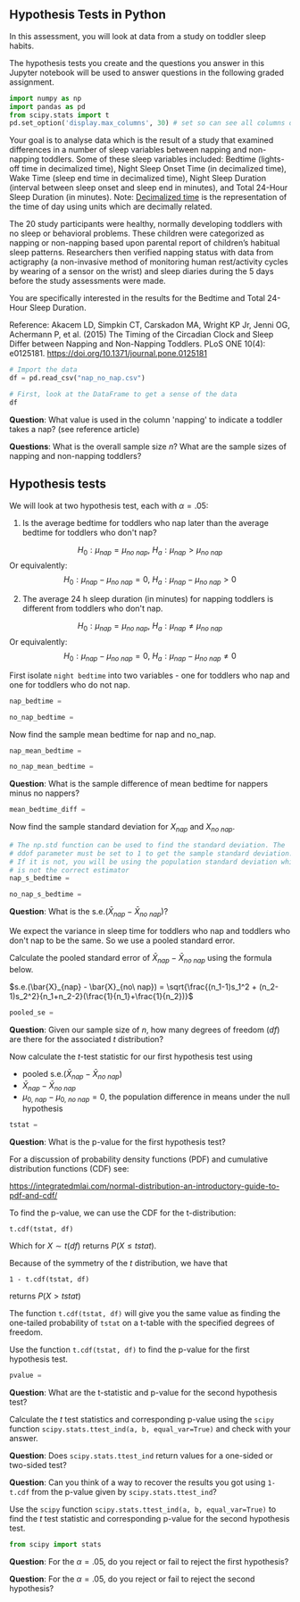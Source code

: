 
## Hypothesis Tests in Python
In this assessment, you will look at data from a study on toddler sleep habits. 

The hypothesis tests you create and the questions you answer in this Jupyter notebook will be used to answer questions in the following graded assignment.


```python
import numpy as np
import pandas as pd
from scipy.stats import t
pd.set_option('display.max_columns', 30) # set so can see all columns of the DataFrame
```

Your goal is to analyse data which is the result of a study that examined
differences in a number of sleep variables between napping and non-napping toddlers. Some of these
sleep variables included: Bedtime (lights-off time in decimalized time), Night Sleep Onset Time (in
decimalized time), Wake Time (sleep end time in decimalized time), Night Sleep Duration (interval
between sleep onset and sleep end in minutes), and Total 24-Hour Sleep Duration (in minutes). Note:
[Decimalized time](https://en.wikipedia.org/wiki/Decimal_time) is the representation of the time of day using units which are decimally related.   


The 20 study participants were healthy, normally developing toddlers with no sleep or behavioral
problems. These children were categorized as napping or non-napping based upon parental report of
children’s habitual sleep patterns. Researchers then verified napping status with data from actigraphy (a
non-invasive method of monitoring human rest/activity cycles by wearing of a sensor on the wrist) and
sleep diaries during the 5 days before the study assessments were made.


You are specifically interested in the results for the Bedtime and Total 24-Hour Sleep Duration. 

Reference: Akacem LD, Simpkin CT, Carskadon MA, Wright KP Jr, Jenni OG, Achermann P, et al. (2015) The Timing of the Circadian Clock and Sleep Differ between Napping and Non-Napping Toddlers. PLoS ONE 10(4): e0125181. https://doi.org/10.1371/journal.pone.0125181


```python
# Import the data
df = pd.read_csv("nap_no_nap.csv") 
```


```python
# First, look at the DataFrame to get a sense of the data
df
```

**Question**: What value is used in the column 'napping' to indicate a toddler takes a nap? (see reference article) 

**Questions**: What is the overall sample size $n$? What are the sample sizes of napping and non-napping toddlers?

## Hypothesis tests
We will look at two hypothesis test, each with $\alpha = .05$:  


1. Is the average bedtime for toddlers who nap later than the average bedtime for toddlers who don't nap?


$$H_0: \mu_{nap}=\mu_{no\ nap}, \ H_a:\mu_{nap}>\mu_{no\ nap}$$
Or equivalently:
$$H_0: \mu_{nap}-\mu_{no\ nap}=0, \ H_a:\mu_{nap}-\mu_{no\ nap}>0$$


2. The average 24 h sleep duration (in minutes) for napping toddlers is different from toddlers who don't nap.


$$H_0: \mu_{nap}=\mu_{no\ nap}, \ H_a:\mu_{nap}\neq\mu_{no\ nap}$$
Or equivalently:
$$H_0: \mu_{nap}-\mu_{no\ nap}=0, \ H_a:\mu_{nap}-\mu_{no\ nap} \neq 0$$

First isolate `night bedtime` into two variables - one for toddlers who nap and one for toddlers who do not nap.


```python
nap_bedtime = 
```


```python
no_nap_bedtime = 
```

Now find the sample mean bedtime for nap and no_nap.


```python
nap_mean_bedtime = 
```


```python
no_nap_mean_bedtime = 
```

**Question**: What is the sample difference of mean bedtime for nappers minus no nappers?


```python
mean_bedtime_diff = 
```

Now find the sample standard deviation for $X_{nap}$ and $X_{no\ nap}$.


```python
# The np.std function can be used to find the standard deviation. The
# ddof parameter must be set to 1 to get the sample standard deviation.
# If it is not, you will be using the population standard deviation which
# is not the correct estimator
nap_s_bedtime = 
```


```python
no_nap_s_bedtime = 
```

**Question**: What is the s.e.$(\bar{X}_{nap} - \bar{X}_{no\ nap})$?

We expect the variance in sleep time for toddlers who nap and toddlers who don't nap to be the same. So we use a pooled standard error.

Calculate the pooled standard error of $\bar{X}_{nap} - \bar{X}_{no\ nap}$ using the formula below.

$s.e.(\bar{X}_{nap} - \bar{X}_{no\ nap}) = \sqrt{\frac{(n_1-1)s_1^2 + (n_2-1)s_2^2}{n_1+n_2-2}(\frac{1}{n_1}+\frac{1}{n_2})}$


```python
pooled_se = 
```

**Question**: Given our sample size of $n$, how many degrees of freedom ($df$) are there for the associated $t$ distribution?

Now calculate the $t$-test statistic for our first hypothesis test using  
* pooled s.e.($\bar{X}_{nap} - \bar{X}_{no\ nap}$)  
* $\bar{X}_{nap} - \bar{X}_{no\ nap}$  
* $\mu_{0,\ nap} - \mu_{0,\ no\ nap}=0$, the population difference in means under the null hypothesis


```python
tstat = 
```

**Question**: What is the p-value for the first hypothesis test?

For a discussion of probability density functions (PDF) and cumulative distribution functions (CDF) see:

https://integratedmlai.com/normal-distribution-an-introductory-guide-to-pdf-and-cdf/

To find the p-value, we can use the CDF for the t-distribution:
```
t.cdf(tstat, df)
```
Which for $X \sim t(df)$ returns $P(X \leq tstat)$.

Because of the symmetry of the $t$ distribution, we have that 
```
1 - t.cdf(tstat, df)
```
returns $P(X > tstat)$

The function `t.cdf(tstat, df)` will give you the same value as finding the one-tailed probability of `tstat` on a t-table with the specified degrees of freedom.

Use the function `t.cdf(tstat, df)` to find the p-value for the first hypothesis test.


```python
pvalue = 
```

**Question**: What are the t-statistic and p-value for the second hypothesis test?

Calculate the $t$ test statistics and corresponding p-value using the `scipy` function `scipy.stats.ttest_ind(a, b, equal_var=True)` and check with your answer. 

**Question**: Does `scipy.stats.ttest_ind` return values for a one-sided or two-sided test?

**Question**: Can you think of a way to recover the results you got using `1-t.cdf` from the p-value given by `scipy.stats.ttest_ind`?

Use the `scipy` function `scipy.stats.ttest_ind(a, b, equal_var=True)` to find the $t$ test statistic and corresponding p-value for the second hypothesis test.


```python
from scipy import stats

```

**Question**: For the $\alpha=.05$, do you reject or fail to reject the first hypothesis?

**Question**: For the $\alpha=.05$, do you reject or fail to reject the second hypothesis?
